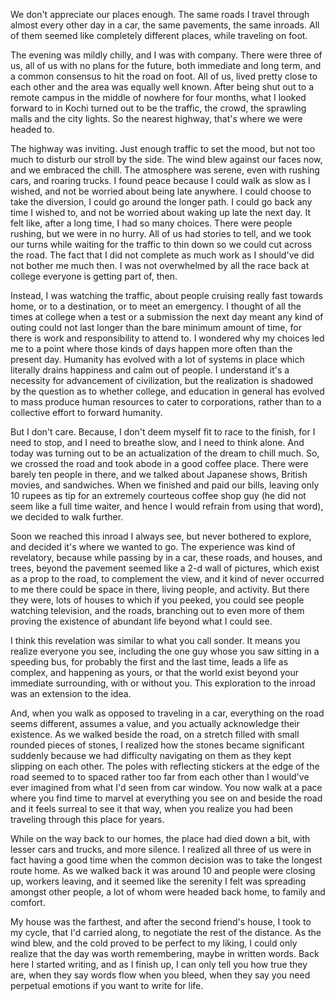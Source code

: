 We don't appreciate our places enough. The same roads I travel through almost every other day in a car, the same pavements, the same inroads. All of them seemed like completely different places, while traveling on foot.

The evening was mildly chilly, and I was with company. There were three of us, all of us with no plans for the future, both immediate and long term, and a common consensus to hit the road on foot. All of us, lived pretty close to each other and the area was equally well known. After being shut out to a remote campus in the middle of nowhere for four months, what I looked forward to in Kochi turned out to be the traffic, the crowd, the sprawling malls and the city lights. So the nearest highway, that's where we were headed to.

The highway was inviting. Just enough traffic to set the mood, but not too much to disturb our stroll by the side. The wind blew against our faces now, and we embraced the chill. The atmosphere was serene, even with rushing cars, and roaring trucks. I found peace because I could walk as slow as I wished, and not be worried about being late anywhere. I could choose to take the diversion, I could go around the longer path. I could go back any time I wished to, and not be worried about waking up late the next day. It felt like, after a long time, I had so many choices. There were people rushing, but we were in no hurry. All of us had stories to tell, and we took our turns while waiting for the traffic to thin down so we could cut across the road. The fact that I did not complete as much work as I should've did not bother me much then. I was not overwhelmed by all the race back at college everyone is getting part of, then. 

Instead, I was watching the traffic, about people cruising really fast towards home, or to a destination, or to meet an emergency. I thought of all the times at college when a test or a submission the next day meant any kind of outing could not last longer than the bare minimum amount of time, for there is work and responsibility to attend to. I wondered why my choices led me to a point where those kinds of days happen more often than the present day. Humanity has evolved with a lot of systems in place which literally drains happiness and calm out of people. I understand it's a necessity for advancement of civilization, but the realization is shadowed by the question as to whether college, and education in general has evolved to mass produce human resources to cater to corporations, rather than to a collective effort to forward humanity.

But I don't care. Because, I don't deem myself fit to race to the finish, for I need to stop, and I need to breathe slow, and I need to think alone. And today was turning out to be an actualization of the dream to chill much. So, we crossed the road and took abode in a good coffee place. There were barely ten people in there, and we talked about Japanese shows, British movies, and sandwiches. When we finished and paid our bills, leaving only 10 rupees as tip for an extremely courteous coffee shop guy (he did not seem like a full time waiter, and hence I would refrain from using that word), we decided to walk further. 

Soon we reached this inroad I always see, but never bothered to explore, and decided it's where we wanted to go. The experience was kind of revelatory, because while passing by in a car, these roads, and houses, and trees, beyond the pavement seemed like a 2-d wall of pictures, which exist as a prop to the road, to complement the view, and it kind of never occurred to me there could be space in there, living people, and activity. But there they were, lots of houses to which if you peeked, you could see people watching television, and the roads, branching out to even more of them proving the existence of abundant life beyond what I could see.

I think this revelation was similar to what you call sonder. It means you realize everyone you see, including the one guy whose you saw sitting in a speeding bus, for probably the first and the last time, leads a life as complex, and happening as yours, or that the world exist beyond your immediate surrounding, with or without you. This exploration to the inroad was an extension to the idea.

And, when you walk as opposed to traveling in a car, everything on the road seems different, assumes a value, and you actually acknowledge their existence. As we walked beside the road, on a stretch filled with small rounded pieces of stones, I realized how the stones became significant suddenly because we had difficulty navigating on them as they kept slipping on each other. The poles with reflecting stickers at the edge of the road seemed to to spaced rather too far from each other than I would've ever imagined from what I'd seen from car window. You now walk at a pace where you find time to marvel at everything you see on and beside the road and it feels surreal to see it that way, when you realize you had been traveling through this place for years.

While on the way back to our homes, the place had died down a bit, with lesser cars and trucks, and more silence. I realized all three of us were in fact having a good time when the common decision was to take the longest route home. As we walked back it was around 10 and people were closing up, workers leaving, and it seemed like the serenity I felt was spreading amongst other people, a lot of whom were headed back home, to family and comfort.

My house was the farthest, and after the second friend's house, I took to my cycle, that I'd carried along, to negotiate the rest of the distance. As the wind blew, and the cold proved to be perfect to my liking, I could only realize that the day was worth remembering, maybe in written words. Back here I started writing, and as I finish up, I can only tell you how true they are, when they say words flow when you bleed, when they say you need perpetual emotions if you want to write for life.



